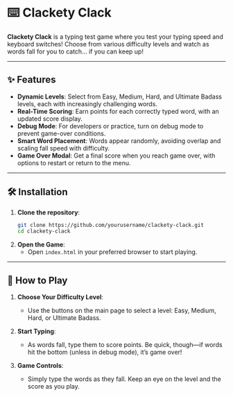 # ⌨️ Clackety Clack

**Clackety Clack** is a typing test game where you test your typing speed and keyboard switches! Choose from various difficulty levels and watch as words fall for you to catch… if you can keep up!

---

## ✨ Features

- **Dynamic Levels**: Select from Easy, Medium, Hard, and Ultimate Badass levels, each with increasingly challenging words.
- **Real-Time Scoring**: Earn points for each correctly typed word, with an updated score display.
- **Debug Mode**: For developers or practice, turn on debug mode to prevent game-over conditions.
- **Smart Word Placement**: Words appear randomly, avoiding overlap and scaling fall speed with difficulty.
- **Game Over Modal**: Get a final score when you reach game over, with options to restart or return to the menu.

---

## 🛠 Installation

1. **Clone the repository**:
   ```bash
   git clone https://github.com/yourusername/clackety-clack.git
   cd clackety-clack
2. **Open the Game**:
   - Open `index.html` in your preferred browser to start playing.

---

## 🚀 How to Play

1. **Choose Your Difficulty Level**:
   - Use the buttons on the main page to select a level: Easy, Medium, Hard, or Ultimate Badass.

2. **Start Typing**:
   - As words fall, type them to score points. Be quick, though—if words hit the bottom (unless in debug mode), it’s game over!

3. **Game Controls**:
   - Simply type the words as they fall. Keep an eye on the level and the score as you play.
